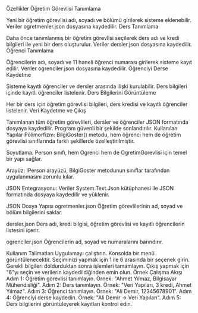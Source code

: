 Özellikler
Öğretim Görevlisi Tanımlama

Yeni bir öğretim görevlisi adı, soyadı ve bölümü girilerek sisteme eklenebilir.
Veriler ogretmenler.json dosyasına kaydedilir.
Ders Tanımlama

Daha önce tanımlanmış bir öğretim görevlisi seçilerek ders adı ve kredi bilgileri ile yeni bir ders oluşturulur.
Veriler dersler.json dosyasına kaydedilir.
Öğrenci Tanımlama

Öğrencilerin adı, soyadı ve 11 haneli öğrenci numarası girilerek sisteme kayıt edilir.
Veriler ogrenciler.json dosyasına kaydedilir.
Öğrenciyi Derse Kaydetme

Sisteme kayıtlı öğrenciler ve dersler arasında ilişki kurulabilir.
Ders bilgileri içinde kayıtlı öğrenciler listelenir.
Ders Bilgilerini Görüntüleme

Her bir ders için öğretim görevlisi bilgileri, ders kredisi ve kayıtlı öğrenciler listelenir.
Veri Kaydetme ve Çıkış

Tanımlanan tüm öğretim görevlileri, dersler ve öğrenciler JSON formatında dosyaya kaydedilir. Program güvenli bir şekilde sonlandırılır.
Kullanılan Yapılar
Polimorfizm:
BilgiGoster() metodu, hem öğrenci hem de öğretim görevlisi sınıflarında farklı şekillerde özelleştirilmiştir.

Soyutlama:
Person sınıfı, hem Ogrenci hem de OgretimGorevlisi için temel bir yapı sağlar.

Arayüz:
IPerson arayüzü, BilgiGoster metodunun sınıflar tarafından uygulanmasını zorunlu kılar.

JSON Entegrasyonu:
Veriler System.Text.Json kütüphanesi ile JSON formatında dosyaya kaydedilir ve yüklenir.

JSON Dosya Yapısı
ogretmenler.json
Öğretim görevlilerinin ad, soyad ve bölüm bilgilerini saklar.

dersler.json
Ders adı, kredi bilgisi, öğretim görevlisi ve kayıtlı öğrencilerin listesini içerir.

ogrenciler.json
Öğrencilerin ad, soyad ve numaralarını barındırır.

Kullanım Talimatları
Uygulamayı çalıştırın. Konsolda bir menü görüntülenecektir.
Seçiminizi yapmak için 1 ile 6 arasında bir seçenek girin.
Gerekli bilgileri doldurduktan sonra işlemleri tamamlayın.
Çıkış yapmak için "6"yı seçin ve verilerin kaydedildiğinden emin olun.
Örnek Çalışma Akışı
Adım 1: Öğretim görevlisi tanımlayın.
Örnek: "Ahmet Yılmaz, Bilgisayar Mühendisliği".
Adım 2: Ders tanımlayın.
Örnek: "Veri Yapıları, 3 kredi, Ahmet Yılmaz".
Adım 3: Öğrenci tanımlayın.
Örnek: "Ali Demir, 12345678901".
Adım 4: Öğrenciyi derse kaydedin.
Örnek: "Ali Demir -> Veri Yapıları".
Adım 5: Ders bilgilerini görüntüleyerek kayıtları kontrol edin.
